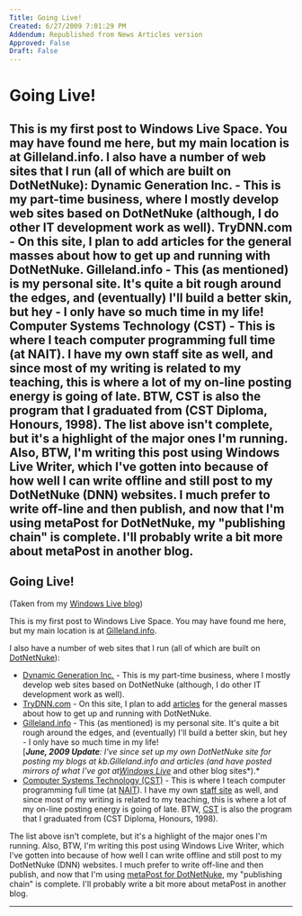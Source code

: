 ```yaml
---
Title: Going Live!
Created: 6/27/2009 7:01:29 PM
Addendum: Republished from News Articles version
Approved: False
Draft: False
---
```

# Going Live!
This is my first post to Windows Live Space. You may have found me here, but my main location is at Gilleland.info.  I also have a number of web sites that I run (all of which are built on DotNetNuke):  Dynamic Generation Inc. - This is my part-time business, where I mostly develop web sites based on DotNetNuke (although, I do other IT development work as well).  TryDNN.com - On this site, I plan to add articles for the general masses about how to get up and running with DotNetNuke.  Gilleland.info - This (as mentioned) is my personal site. It's quite a bit rough around the edges, and (eventually) I'll build a better skin, but hey - I only have so much time in my life!  Computer Systems Technology (CST) - This is where I teach computer programming full time (at NAIT). I have my own staff site as well, and since most of my writing is related to my teaching, this is where a lot of my on-line posting energy is going of late. BTW, CST is also the program that I graduated from (CST Diploma, Honours, 1998).  The list above isn't complete, but it's a highlight of the major ones I'm running. Also, BTW, I'm writing this post using Windows Live Writer, which I've gotten into because of how well I can write offline and still post to my DotNetNuke (DNN) websites. I much prefer to write off-line and then publish, and now that I'm using metaPost for DotNetNuke, my "publishing chain" is complete. I'll probably write a bit more about metaPost in another blog.
---

## Going Live!


(Taken from my [Windows Live blog](http://dagilleland.spaces.live.com/blog/))



This is my first post to Windows Live Space. You may have found me here, but my main location is at [Gilleland.info](http://www.Gilleland.info "Gilleland.info - Home of Dan Gilleland").



I also have a number of web sites that I run (all of which are built on [DotNetNuke](http://www.DotNetNuke.com)):


- [Dynamic Generation Inc.](http://www.DynamicGeneration.com) - This is my part-time business, where I mostly develop web sites based on DotNetNuke (although, I do other IT development work as well).
- [TryDNN.com](http://www.TryDNN.com) - On this site, I plan to add [articles](http://www.trydnn.com/Articles/tabid/776/Default.aspx) for the general masses about how to get up and running with DotNetNuke.
- [Gilleland.info](http://www.Gilleland.info) - This (as mentioned) is my personal site. It's quite a bit rough around the edges, and (eventually) I'll build a better skin, but hey - I only have so much time in my life!         
[***June, 2009 Update**: I've since set up my own DotNetNuke site for posting my blogs at kb.Gilleland.info and articles (and have posted mirrors of what I've got at*[*Windows Live*](http://dagilleland.spaces.live.com/blog/) and other blog sites*).*
- [Computer Systems Technology (CST)](http://cst.nait.ca) - This is where I teach computer programming full time (at [NAIT](http://www.NAIT.ca)). I have my own [staff site](http://cst.nait.ca/staff/dgilleland) as well, and since most of my writing is related to my teaching, this is where a lot of my on-line posting energy is going of late. BTW, [CST](http://cst.nait.ca) is also the program that I graduated from (CST Diploma, Honours, 1998).



The list above isn't complete, but it's a highlight of the major ones I'm running. Also, BTW, I'm writing this post using Windows Live Writer, which I've gotten into because of how well I can write offline and still post to my DotNetNuke (DNN) websites. I much prefer to write off-line and then publish, and now that I'm using [metaPost for DotNetNuke](http://dnn.itcrossing.com/Products/Modules/metaPost/tabid/195/Default.aspx), my "publishing chain" is complete. I'll probably write a bit more about metaPost in another blog.





---

